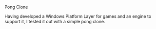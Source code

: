 Pong Clone

Having developed a Windows Platform Layer for games and an engine to support it, I tested it out with a simple pong clone.
